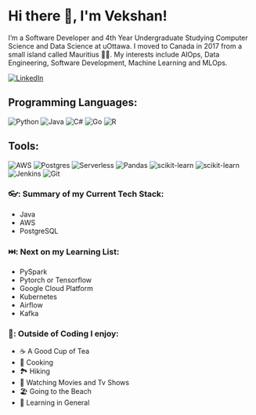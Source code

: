 # Hi there 👋, I'm Vekshan! 

I’m a Software Developer and 4th Year Undergraduate Studying Computer Science and Data Science at uOttawa. I moved to Canada in 2017 from a small island called Mauritius 🌊🌴. My interests include AIOps, Data Engineering, Software Development, Machine Learning and MLOps.

<p align=left>
  <a href="https://www.linkedin.com/in/vekshan/" target="_blank" rel="noopener noreferrer">
    <img alt="LinkedIn" src="https://img.shields.io/badge/linkedin-%230077B5.svg?style=for-the-badge&logo=linkedin&logoColor=white"/>
  </a>
</p>

## Programming Languages:

<p align="left">
  <img alt="Python" src="https://img.shields.io/badge/python-%2314354C.svg?style=for-the-badge&logo=python&logoColor=white"/>
  <img alt="Java" src="https://img.shields.io/badge/java-%23ED8B00.svg?style=for-the-badge&logo=java&logoColor=white"/>
  <img alt="C#" src="https://img.shields.io/badge/c%23-%23239120.svg?style=for-the-badge&logo=c-sharp&logoColor=white"/>
  <img alt="Go" src="https://img.shields.io/badge/go-%2300ADD8.svg?style=for-the-badge&logo=go&logoColor=white"/>
  <img alt="R" src="https://img.shields.io/badge/r-%23276DC3.svg?style=for-the-badge&logo=r&logoColor=white"/>
</p>

## Tools:

<p align="left">
  <img alt="AWS" src="https://img.shields.io/badge/AWS-%23FF9900.svg?style=for-the-badge&logo=amazon-aws&logoColor=white"/>
  <img alt="Postgres" src ="https://img.shields.io/badge/postgres-%23316192.svg?style=for-the-badge&logo=postgresql&logoColor=white"/>
  <img alt="Serverless" src ="https://img.shields.io/badge/serverless-%23FD5750.svg?style=for-the-badge&logo=serverless&logoColor=white"/>
  <img alt="Pandas" src="https://img.shields.io/badge/pandas-%23150458.svg?style=for-the-badge&logo=pandas&logoColor=white" />
  <img alt="scikit-learn" src="https://img.shields.io/badge/scikit--learn-%23F7931E.svg?style=for-the-badge&logo=scikit-learn&logoColor=white" />
  <img alt="scikit-learn" src="https://img.shields.io/badge/tableau-%23E97627.svg?style=for-the-badge&logo=tableau&logoColor=white" />
  <img alt="Jenkins" src="https://img.shields.io/badge/jenkins-%232C5263.svg?style=for-the-badge&logo=jenkins&logoColor=white"/>
  <img alt="Git" src="https://img.shields.io/badge/git-%23F05033.svg?style=for-the-badge&logo=git&logoColor=white"/>
</p>

### 👓: Summary of my Current Tech Stack:

- Java
- AWS
- PostgreSQL

### ⏭️: Next on my Learning List:

- PySpark
- Pytorch or Tensorflow
- Google Cloud Platform
- Kubernetes
- Airflow
- Kafka

### 🦅: Outside of Coding I enjoy:

- ☕ A Good Cup of Tea
- 🥘 Cooking
- 🏞️ Hiking
- 🎥 Watching Movies and Tv Shows
- 🏖️ Going to the Beach
- 📖 Learning in General
